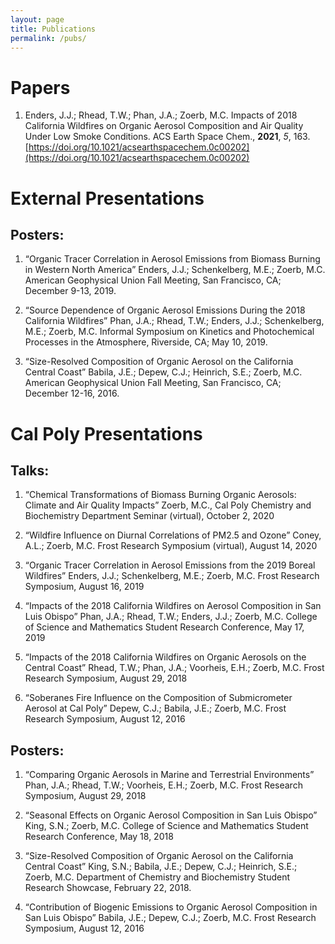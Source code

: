 ```yaml
---
layout: page
title: Publications
permalink: /pubs/
---
```


# Papers 
1. Enders, J.J.; Rhead, T.W.; Phan, J.A.; Zoerb, M.C. Impacts of 2018 California Wildfires on Organic Aerosol Composition and Air Quality Under Low Smoke Conditions. ACS Earth Space Chem., **2021**, *5*, 163.\
[https://doi.org/10.1021/acsearthspacechem.0c00202](https://doi.org/10.1021/acsearthspacechem.0c00202)


# External Presentations
## Posters:
1.	“Organic Tracer Correlation in Aerosol Emissions from Biomass Burning in Western North America”
Enders, J.J.; Schenkelberg, M.E.; Zoerb, M.C. American Geophysical Union Fall Meeting, San Francisco, CA; December 9-13, 2019.	

2.	“Source Dependence of Organic Aerosol Emissions During the 2018 California Wildfires”
Phan, J.A.; Rhead, T.W.; Enders, J.J.; Schenkelberg, M.E.; Zoerb, M.C. Informal Symposium on Kinetics and Photochemical Processes in the Atmosphere, Riverside, CA; May 10, 2019.

3.	“Size-Resolved Composition of Organic Aerosol on the California Central Coast”
Babila, J.E.; Depew, C.J.; Heinrich, S.E.; Zoerb, M.C. American Geophysical Union Fall Meeting, San Francisco, CA; December 12-16, 2016. 

# Cal Poly Presentations
## Talks:
1.	“Chemical Transformations of Biomass Burning Organic Aerosols: Climate and Air Quality Impacts”
Zoerb, M.C., Cal Poly Chemistry and Biochemistry Department Seminar (virtual), October 2, 2020

2.	“Wildfire Influence on Diurnal Correlations of PM2.5 and Ozone”
Coney, A.L.; Zoerb, M.C. Frost Research Symposium (virtual), August 14, 2020

3.	“Organic Tracer Correlation in Aerosol Emissions from the 2019 Boreal Wildfires”
Enders, J.J.; Schenkelberg, M.E.; Zoerb, M.C. Frost Research Symposium, August 16, 2019

4.	“Impacts of the 2018 California Wildfires on Aerosol Composition in San Luis Obispo”
Phan, J.A.; Rhead, T.W.; Enders, J.J.; Zoerb, M.C. College of Science and Mathematics Student Research Conference, May 17, 2019

5.	“Impacts of the 2018 California Wildfires on Organic Aerosols on the Central Coast”
Rhead, T.W.; Phan, J.A.; Voorheis, E.H.; Zoerb, M.C. Frost Research Symposium, August 29, 2018

6.	“Soberanes Fire Influence on the Composition of Submicrometer Aerosol at Cal Poly”
Depew, C.J.; Babila, J.E.; Zoerb, M.C. Frost Research Symposium, August 12, 2016

## Posters:
1.	“Comparing Organic Aerosols in Marine and Terrestrial Environments”
Phan, J.A.; Rhead, T.W.; Voorheis, E.H.; Zoerb, M.C. Frost Research Symposium, August 29, 2018

2.	“Seasonal Effects on Organic Aerosol Composition in San Luis Obispo”
King, S.N.; Zoerb, M.C. College of Science and Mathematics Student Research Conference, May 18, 2018

3.	“Size-Resolved Composition of Organic Aerosol on the California Central Coast”
King, S.N.; Babila, J.E.; Depew, C.J.; Heinrich, S.E.; Zoerb, M.C. Department of Chemistry and Biochemistry Student Research Showcase, February 22, 2018.

4.	“Contribution of Biogenic Emissions to Organic Aerosol Composition in San Luis Obispo”
Babila, J.E.; Depew, C.J.; Zoerb, M.C. Frost Research Symposium, August 12, 2016
